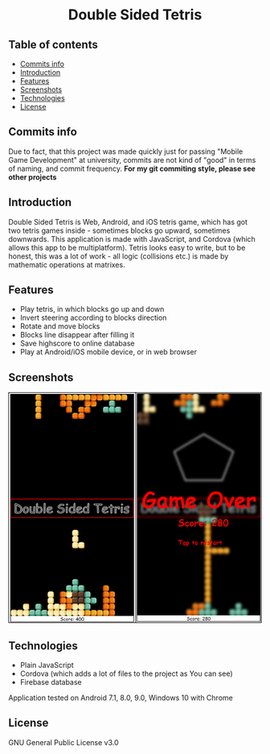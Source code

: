 <h1 align="center">
 <strong>Double Sided Tetris</strong>
<br/>
</h1>


## Table of contents
* [Commits info](#cinfo)
* [Introduction](#introduction)
* [Features](#features)
* [Screenshots](#screenshots)
* [Technologies](#technologies)
* [License](#license)

## Commits info
Due to fact, that this project was made quickly just for passing "Mobile Game Development" at university, commits are not kind of "good" in terms of naming, and commit frequency. <b> For my git commiting style, please see other projects </b>

## Introduction
Double Sided Tetris is Web, Android, and iOS tetris game, which has got two tetris games inside - sometimes blocks go upward, sometimes downwards.
This application is made with JavaScript, and Cordova (which allows this app to be multiplatform).
Tetris looks easy to write, but to be honest, this was a lot of work - all logic (collisions etc.) is made by mathematic operations at matrixes.

## Features
* Play tetris, in which blocks go up and down
* Invert steering according to blocks direction
* Rotate and move blocks
* Blocks line disappear after filling it
* Save highscore to online database
* Play at Android/iOS mobile device, or in web browser

## Screenshots
<p align="center">
 <img src="./Screenshots/dstetris.png" alt="Screenshot form Double Sided application"/>
</p>

## Technologies
* Plain JavaScript
* Cordova (which adds a lot of files to the project as You can see)
* Firebase database

Application tested on Android 7.1, 8.0, 9.0, Windows 10 with Chrome

## License
GNU General Public License v3.0
